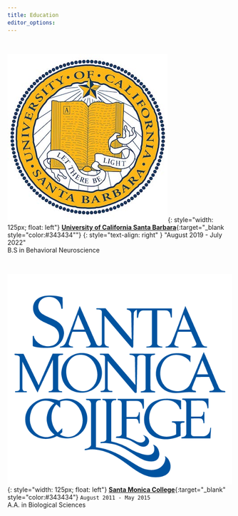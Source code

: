```yaml
---
title: Education
editor_options: 
---
```


<br>

![](/images/UCSB_seal.jpg){: style="width: 125px; float: left"}
[**University of California Santa Barbara**](https://www.ucsb.edu/){:target="\_blank style="color:#343434""}
{: style="text-align: right" }
"August 2019 - July 2022"
 <br/>B.S in Behavioral Neuroscience
 
 <br>
 
![](/images/SMC_seal.png){: style="width: 125px; float: left"}
[**Santa Monica College**](https://www.smc.edu/){:target="\_blank" style="color:#343434"} 
`August 2011 - May 2015` <br/> A.A. in Biological Sciences
